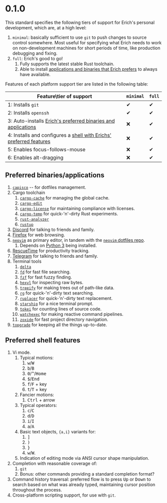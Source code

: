 # 0.1.0

This standard specifies the following tiers of support for Erich's personal
development, which are, at a high level:

1. `minimal`: basically sufficient to use `git` to push changes to source
	control somewhere. Most useful for specifying what Erich needs to work on
	non-development machines for short periods of time, like production
	debugging and fixing.
2. `full`: Erich's good to go!
	1. Fully supports the latest stable Rust toolchain.
	2. Able to install [applications and binaries that Erich
		prefers][preferred-bins] to always have available.

Features of each platform support tier are listed in the following table:

| Feature\tier of support                                                                        | `minimal` | `full` |
| ---------------------------------------------------------------------------------------------- | --------- | ------ |
| 1: Installs `git`                                                                              | ✔         | ✔      |
| 2: Installs `openssh`                                                                          | ✔         | ✔      |
| 3: Auto-installs [Erich's preferred binaries and applications][preferred-bins]                 | ❌        | ✔      |
| 4: Installs and configures a [shell with Erichs' preferred features][preferred-shell-features] | ❌        | ✔      |
| 5: Enables focus-follows-mouse                                                                 | ❌        | ✔      |
| 6: Enables alt-dragging                                                                        | ❌        | ✔      |

[preferred-bins]: #preferred-binaries-applications
[preferred-shell-features]: #preferred-shell-features

## Preferred binaries/applications

1. [`capisco`](https://github.com/erichdongubler/capisco) -- for dotfiles
    management.
1. Cargo toolchain
	1. [`cargo-cache`]() for managing the global cache.
	1. [`cargo-edit`](https://github.com/killercup/cargo-edit)
	1. [`cargo-license`]() for maintaining compliance with licenses.
	1. [`cargo-temp`]() for quick-'n'-dirty Rust experiments.
	1. [`rust-analyzer`](https://rust-analyzer.github.io)
	1. [`rustup`](https://rustup.rs)
1. [Discord](https://discord.com) for talking to friends and family.
1. [Firefox](https://firefox.com) for web browsing.
1. [`neovim`]() as primary editor, in tandem with the
	[`neovim` dotfiles
	repo](https://github.com/erichdongubler-dotfiles/neovim).
	1. Depends on [Python 3](https://python.org) being
	   installed.
1. [RescueTime](https://rescuetime.com) for productivity tracking.
1. [Telegram](https://telegram.org) for talking to friends and family.
1. Terminal tools
	1. [`delta`](https://github.com/dandavison/delta)
	1. [`fd`](https://github.com/sharkdp/fd) for fast file searching.
	1. [`fzf`](https://github.com/junegunn/fzf) for fast fuzzy finding.
	1. [`hexyl`](https://github.com/sharkdp/hexyl) for inspecting raw bytes.
	1. [`treeify`]() for making trees out of path-like data.
	1. [`rg`](https://github.com/burntsushi/ripgrep) for quick-'n'-dirty text searching.
	1. [`ruplacer`]() for quick-'n'-dirty text replacement.
	1. [`starship`]() for a nice terminal prompt.
	1. [`tokei`](https://github.com/XAMPPRocky/tokei) for counting lines of source code.
	1. [`watchexec`](https://github.com/watchexec/watchexec) for making reactive command pipelines.
	1. [`zoxide`]() for fast project directory navigation.
1. [`topgrade`]() for keeping all the things up-to-date.

## Preferred shell features

1. Vi mode.
	1. Typical motions:
		1. <kbd>w</kbd>/<kbd>W</kbd>
		1. <kbd>b</kbd>/<kbd>B</kbd>
		1. <kbd>0</kbd>/<kbd>^</kbd>/<kbd>Home</kbd>
		1. <kbd>$</kbd>/<kbd>End</kbd>
		1. <kbd>f</kbd>/<kbd>F</kbd> + key
		1. <kbd>t</kbd>/<kbd>T</kbd> + key
	1. Fancier motions:
		1. <kbd>Ctrl</kbd> + arrow
	1. Typical operators:
		1. <kbd>c</kbd>/<kbd>C</kbd>
		1. <kbd>d</kbd>/<kbd>D</kbd>
		1. <kbd>i</kbd>/<kbd>I</kbd>
		1. <kbd>a</kbd>/<kbd>A</kbd>
	1. Basic text objects, `{a,i}` variants for:
		1. <kbd>]</kbd>
		1. <kbd>)</kbd>
		1. <kbd>}</kbd>
		1. <kbd>w</kbd>/<kbd>W</kbd>.
	1. Indication of editing mode via ANSI cursor shape manipulation.
1. Completion with reasonable coverage of:
	1. `git`
	1. Bonus: other commands providing a standard completion format?
1. Command history traversal: preferred flow is to press <kbd>Up</kbd> or
    <kbd>Down</kbd> to search based on what was already typed, maintaining
    cursor position throughout the process.
1. Cross-platform scripting support, for use with `git`.

